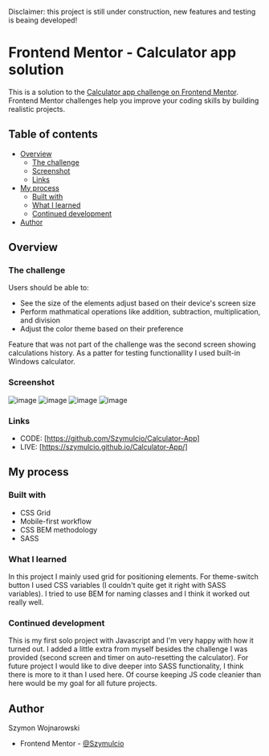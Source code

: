 Disclaimer: this project is still under construction, new features and testing is beaing developed!

# Frontend Mentor - Calculator app solution

This is a solution to the [Calculator app challenge on Frontend Mentor](https://www.frontendmentor.io/challenges/calculator-app-9lteq5N29). Frontend Mentor challenges help you improve your coding skills by building realistic projects. 

## Table of contents

- [Overview](#overview)
  - [The challenge](#the-challenge)
  - [Screenshot](#screenshot)
  - [Links](#links)
- [My process](#my-process)
  - [Built with](#built-with)
  - [What I learned](#what-i-learned)
  - [Continued development](#continued-development)
- [Author](#author)

## Overview

### The challenge

Users should be able to:

- See the size of the elements adjust based on their device's screen size
- Perform mathmatical operations like addition, subtraction, multiplication, and division
- Adjust the color theme based on their preference

Feature that was not part of the challenge was the second screen showing calculations history. 
As a patter for testing functionallity I used built-in Windows calculator.

### Screenshot

![image](https://user-images.githubusercontent.com/82280382/158364023-0040b979-76f7-47c2-82f2-596c2b683732.png)
![image](https://user-images.githubusercontent.com/82280382/158364230-69b78d5b-7a6f-4bbe-8acb-71b91471e13b.png)
![image](https://user-images.githubusercontent.com/82280382/158364304-91495aeb-8ed2-44f8-8e9d-9df7021eb3aa.png)
![image](https://user-images.githubusercontent.com/82280382/158364936-fdeeff21-3c75-4212-8ef0-7a9ee062d69f.png)

### Links

- CODE: [https://github.com/Szymulcio/Calculator-App]
- LIVE: [https://szymulcio.github.io/Calculator-App/]

## My process

### Built with

- CSS Grid
- Mobile-first workflow
- CSS BEM methodology
- SASS

### What I learned

In this project I mainly used grid for positioning elements. 
For theme-switch button I used CSS variables (I couldn't quite get it right with SASS variables).
I tried to use BEM for naming classes and I think it worked out really well.

### Continued development

This is my first solo project with Javascript and I'm very happy with how it turned out. I added a little extra from myself besides the challenge I was provided (second screen and timer on auto-resetting the calculator).
For future project I would like to dive deeper into SASS functionality, I think there is more to it than I used here. Of course keeping JS code cleanier than here would be my goal for all future projects.

## Author
Szymon Wojnarowski

- Frontend Mentor - [@Szymulcio](https://www.frontendmentor.io/profile/szymulcio)
